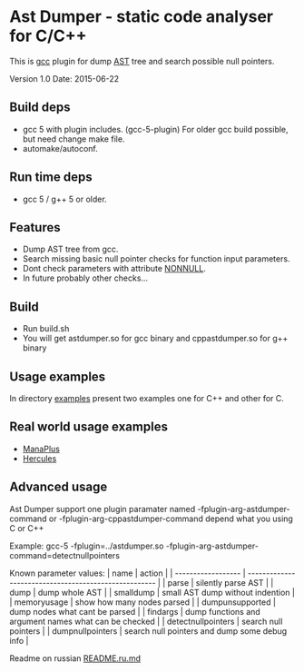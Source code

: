 # Ast Dumper - static code analyser for C/C++

This is [gcc](https://gcc.gnu.org) plugin for dump [AST](https://en.wikipedia.org/wiki/Abstract_syntax_tree) tree and search possible null pointers.

Version 1.0       Date: 2015-06-22

## Build deps
 - gcc 5 with plugin includes. (gcc-5-plugin)
   For older gcc build possible, but need change make file.
 - automake/autoconf.

## Run time deps
 - gcc 5 / g++ 5 or older.

## Features
 - Dump AST tree from gcc.
 - Search missing basic null pointer checks for function input parameters.
 - Dont check parameters with attribute [NONNULL](https://gcc.gnu.org/onlinedocs/gcc-5.1.0/gcc/Function-Attributes.html#index-g_t_0040code_007bnonnull_007d-function-attribute-3189).
 - In future probably other checks...

## Build
 - Run build.sh
 - You will get astdumper.so for gcc binary
   and cppastdumper.so for g++ binary

## Usage examples
In directory [examples](examples) present two examples one for C++ and other for C.

## Real world usage examples
 - [ManaPlus](http://manaplus.org/)
 - [Hercules](http://herc.ws/)

## Advanced usage
Ast Dumper support one plugin paramater named -fplugin-arg-astdumper-command or -fplugin-arg-cppastdumper-command depend what you using C or C++

Example:
 gcc-5 -fplugin=../astdumper.so -fplugin-arg-astdumper-command=detectnullpointers

Known parameter values:
| name               | action                                                |
| ------------------ | ----------------------------------------------------- |
| parse              | silently parse AST                                    |
| dump               | dump whole AST                                        |
| smalldump          | small AST dump without indention                      |
| memoryusage        | show how many nodes parsed                            |
| dumpunsupported    | dump nodes what cant be parsed                        |
| findargs           | dump functions and argument names what can be checked |
| detectnullpointers | search null pointers                                  |
| dumpnullpointers   | search null pointers and dump some debug info         |

Readme on russian [README.ru.md](README.ru.md)
